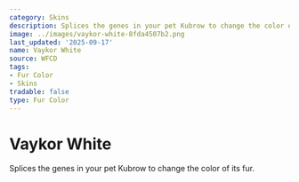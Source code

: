 ```yaml
---
category: Skins
description: Splices the genes in your pet Kubrow to change the color of its fur.
image: ../images/vaykor-white-8fda4507b2.png
last_updated: '2025-09-17'
name: Vaykor White
source: WFCD
tags:
- Fur Color
- Skins
tradable: false
type: Fur Color
---
```


# Vaykor White

Splices the genes in your pet Kubrow to change the color of its fur.

